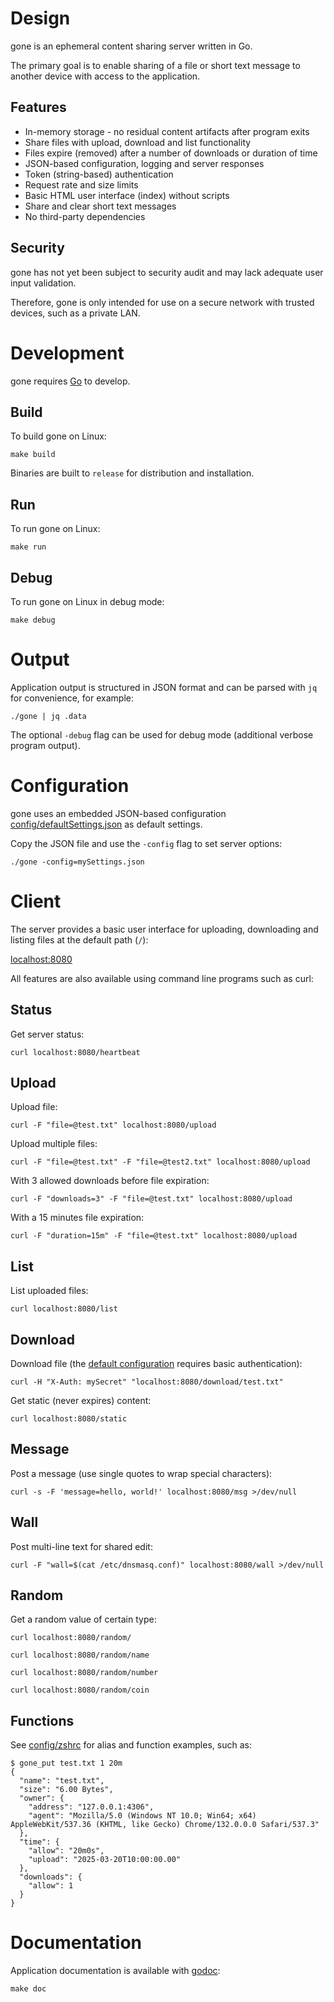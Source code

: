 # Design

gone is an ephemeral content sharing server written in Go.

The primary goal is to enable sharing of a file or short text message to another device with access to the application.

## Features

- In-memory storage - no residual content artifacts after program exits
- Share files with upload, download and list functionality
- Files expire (removed) after a number of downloads or duration of time
- JSON-based configuration, logging and server responses
- Token (string-based) authentication
- Request rate and size limits
- Basic HTML user interface (index) without scripts
- Share and clear short text messages
- No third-party dependencies

## Security

gone has not yet been subject to security audit and may lack adequate user input validation.

Therefore, gone is only intended for use on a secure network with trusted devices, such as a private LAN.

# Development

gone requires [Go](https://go.dev/doc/install) to develop.

## Build

To build gone on Linux:

```
make build
```

Binaries are built to `release` for distribution and installation.

## Run

To run gone on Linux:

```
make run
```

## Debug

To run gone on Linux in debug mode:

```
make debug
```

# Output

Application output is structured in JSON format and can be parsed with `jq` for convenience, for example:

```
./gone | jq .data
```

The optional `-debug` flag can be used for debug mode (additional verbose program output).

# Configuration

gone uses an embedded JSON-based configuration [config/defaultSettings.json](https://github.com/drduh/gone/blob/main/config/defaultSettings.json) as default settings.

Copy the JSON file and use the `-config` flag to set server options:

```
./gone -config=mySettings.json
```

# Client

The server provides a basic user interface for uploading, downloading and listing files at the default path (`/`):

[localhost:8080](http://localhost:8080)

All features are also available using command line programs such as curl:

## Status

Get server status:

```
curl localhost:8080/heartbeat
```

## Upload

Upload file:

```
curl -F "file=@test.txt" localhost:8080/upload
```

Upload multiple files:

```
curl -F "file=@test.txt" -F "file=@test2.txt" localhost:8080/upload
```

With 3 allowed downloads before file expiration:

```
curl -F "downloads=3" -F "file=@test.txt" localhost:8080/upload
```

With a 15 minutes file expiration:

```
curl -F "duration=15m" -F "file=@test.txt" localhost:8080/upload
```

## List

List uploaded files:

```
curl localhost:8080/list
```

## Download

Download file (the [default configuration](https://github.com/drduh/gone/blob/main/config/defaultSettings.json) requires basic authentication):

```
curl -H "X-Auth: mySecret" "localhost:8080/download/test.txt"
```

Get static (never expires) content:

```
curl localhost:8080/static
```

## Message

Post a message (use single quotes to wrap special characters):

```
curl -s -F 'message=hello, world!' localhost:8080/msg >/dev/null
```

## Wall

Post multi-line text for shared edit:

```
curl -F "wall=$(cat /etc/dnsmasq.conf)" localhost:8080/wall >/dev/null
```

## Random

Get a random value of certain type:

```
curl localhost:8080/random/

curl localhost:8080/random/name

curl localhost:8080/random/number

curl localhost:8080/random/coin
```


## Functions

See [config/zshrc](https://github.com/drduh/config/blob/main/zshrc#L541) for alias and function examples, such as:

```
$ gone_put test.txt 1 20m
{
  "name": "test.txt",
  "size": "6.00 Bytes",
  "owner": {
    "address": "127.0.0.1:4306",
    "agent": "Mozilla/5.0 (Windows NT 10.0; Win64; x64) AppleWebKit/537.36 (KHTML, like Gecko) Chrome/132.0.0.0 Safari/537.3"
  },
  "time": {
    "allow": "20m0s",
    "upload": "2025-03-20T10:00:00.00"
  },
  "downloads": {
    "allow": 1
  }
}
```

# Documentation

Application documentation is available with [godoc](https://go.dev/blog/godoc):

```
make doc
```
